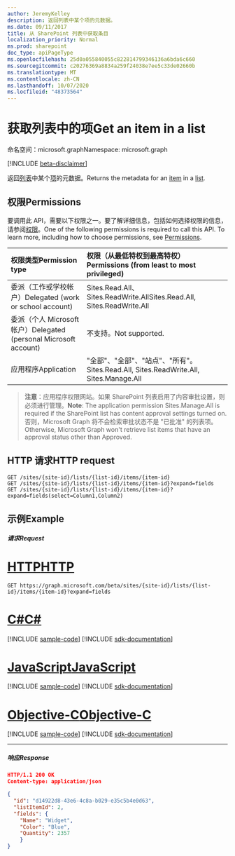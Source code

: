 ```yaml
---
author: JeremyKelley
description: 返回列表中某个项的元数据。
ms.date: 09/11/2017
title: 从 SharePoint 列表中获取条目
localization_priority: Normal
ms.prod: sharepoint
doc_type: apiPageType
ms.openlocfilehash: 25d0a055840055c822814799346136a6bda6c660
ms.sourcegitcommit: c20276369a8834a259f24038e7ee5c33de02660b
ms.translationtype: MT
ms.contentlocale: zh-CN
ms.lasthandoff: 10/07/2020
ms.locfileid: "48373564"
---
```

# <a name="get-an-item-in-a-list"></a><span data-ttu-id="3c83c-103">获取列表中的项</span><span class="sxs-lookup"><span data-stu-id="3c83c-103">Get an item in a list</span></span>

<span data-ttu-id="3c83c-104">命名空间：microsoft.graph</span><span class="sxs-lookup"><span data-stu-id="3c83c-104">Namespace: microsoft.graph</span></span>

[!INCLUDE [beta-disclaimer](../../includes/beta-disclaimer.md)]

<span data-ttu-id="3c83c-105">返回[列表][]中某个[项][]的元数据。</span><span class="sxs-lookup"><span data-stu-id="3c83c-105">Returns the metadata for an [item][] in a [list][].</span></span>

[列表]: ../resources/list.md
[list]: ../resources/list.md
[项]: ../resources/listitem.md
[item]: ../resources/listitem.md

## <a name="permissions"></a><span data-ttu-id="3c83c-108">权限</span><span class="sxs-lookup"><span data-stu-id="3c83c-108">Permissions</span></span>

<span data-ttu-id="3c83c-p101">要调用此 API，需要以下权限之一。要了解详细信息，包括如何选择权限的信息，请参阅[权限](/graph/permissions-reference)。</span><span class="sxs-lookup"><span data-stu-id="3c83c-p101">One of the following permissions is required to call this API. To learn more, including how to choose permissions, see [Permissions](/graph/permissions-reference).</span></span>

|<span data-ttu-id="3c83c-111">权限类型</span><span class="sxs-lookup"><span data-stu-id="3c83c-111">Permission type</span></span>      | <span data-ttu-id="3c83c-112">权限（从最低特权到最高特权）</span><span class="sxs-lookup"><span data-stu-id="3c83c-112">Permissions (from least to most privileged)</span></span>              |
|:--------------------|:---------------------------------------------------------|
|<span data-ttu-id="3c83c-113">委派（工作或学校帐户）</span><span class="sxs-lookup"><span data-stu-id="3c83c-113">Delegated (work or school account)</span></span> | <span data-ttu-id="3c83c-114">Sites.Read.All、Sites.ReadWrite.All</span><span class="sxs-lookup"><span data-stu-id="3c83c-114">Sites.Read.All, Sites.ReadWrite.All</span></span> |
|<span data-ttu-id="3c83c-115">委派（个人 Microsoft 帐户）</span><span class="sxs-lookup"><span data-stu-id="3c83c-115">Delegated (personal Microsoft account)</span></span> | <span data-ttu-id="3c83c-116">不支持。</span><span class="sxs-lookup"><span data-stu-id="3c83c-116">Not supported.</span></span>    |
|<span data-ttu-id="3c83c-117">应用程序</span><span class="sxs-lookup"><span data-stu-id="3c83c-117">Application</span></span> | <span data-ttu-id="3c83c-118">"全部"、"全部"、"站点"、"所有"。</span><span class="sxs-lookup"><span data-stu-id="3c83c-118">Sites.Read.All, Sites.ReadWrite.All, Sites.Manage.All</span></span> |

> <span data-ttu-id="3c83c-119">**注意**：应用程序权限网站。如果 SharePoint 列表启用了内容审批设置，则必须进行管理。</span><span class="sxs-lookup"><span data-stu-id="3c83c-119">**Note**: The application permission Sites.Manage.All is required if the SharePoint list has content approval settings turned on.</span></span> <span data-ttu-id="3c83c-120">否则，Microsoft Graph 将不会检索审批状态不是 "已批准" 的列表项。</span><span class="sxs-lookup"><span data-stu-id="3c83c-120">Otherwise, Microsoft Graph won't retrieve list items that have an approval status other than Approved.</span></span>

## <a name="http-request"></a><span data-ttu-id="3c83c-121">HTTP 请求</span><span class="sxs-lookup"><span data-stu-id="3c83c-121">HTTP request</span></span>

```http
GET /sites/{site-id}/lists/{list-id}/items/{item-id}
GET /sites/{site-id}/lists/{list-id}/items/{item-id}?expand=fields
GET /sites/{site-id}/lists/{list-id}/items/{item-id}?expand=fields(select=Column1,Column2)
```

## <a name="example"></a><span data-ttu-id="3c83c-122">示例</span><span class="sxs-lookup"><span data-stu-id="3c83c-122">Example</span></span>

##### <a name="request"></a><span data-ttu-id="3c83c-123">请求</span><span class="sxs-lookup"><span data-stu-id="3c83c-123">Request</span></span>


# <a name="http"></a>[<span data-ttu-id="3c83c-124">HTTP</span><span class="sxs-lookup"><span data-stu-id="3c83c-124">HTTP</span></span>](#tab/http)
<!-- { "blockType": "request", "name": "get-list-item" } -->

```msgraph-interactive
GET https://graph.microsoft.com/beta/sites/{site-id}/lists/{list-id}/items/{item-id}?expand=fields
```
# <a name="c"></a>[<span data-ttu-id="3c83c-125">C#</span><span class="sxs-lookup"><span data-stu-id="3c83c-125">C#</span></span>](#tab/csharp)
[!INCLUDE [sample-code](../includes/snippets/csharp/get-list-item-csharp-snippets.md)]
[!INCLUDE [sdk-documentation](../includes/snippets/snippets-sdk-documentation-link.md)]

# <a name="javascript"></a>[<span data-ttu-id="3c83c-126">JavaScript</span><span class="sxs-lookup"><span data-stu-id="3c83c-126">JavaScript</span></span>](#tab/javascript)
[!INCLUDE [sample-code](../includes/snippets/javascript/get-list-item-javascript-snippets.md)]
[!INCLUDE [sdk-documentation](../includes/snippets/snippets-sdk-documentation-link.md)]

# <a name="objective-c"></a>[<span data-ttu-id="3c83c-127">Objective-C</span><span class="sxs-lookup"><span data-stu-id="3c83c-127">Objective-C</span></span>](#tab/objc)
[!INCLUDE [sample-code](../includes/snippets/objc/get-list-item-objc-snippets.md)]
[!INCLUDE [sdk-documentation](../includes/snippets/snippets-sdk-documentation-link.md)]

---


##### <a name="response"></a><span data-ttu-id="3c83c-128">响应</span><span class="sxs-lookup"><span data-stu-id="3c83c-128">Response</span></span>

<!-- { "blockType": "response", "@odata.type": "microsoft.graph.listItem", "truncated": true } -->

```json
HTTP/1.1 200 OK
Content-type: application/json

{
  "id": "d14922d8-43e6-4c8a-b029-e35c5b4e0d63",
  "listItemId": 2,
  "fields": {
    "Name": "Widget",
    "Color": "Blue",
    "Quantity": 2357
    }
}
```

<!--
{
  "type": "#page.annotation",
  "description": "",
  "keywords": "",
  "section": "documentation",
  "tocPath": "ListItem/Get metadata",
  "suppressions": [
  ]
}
-->


